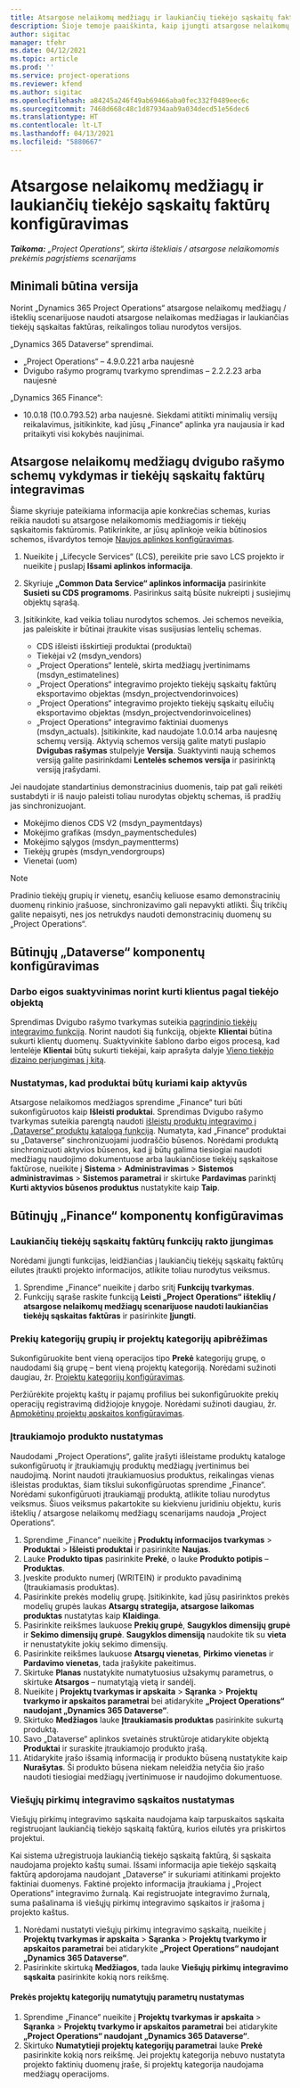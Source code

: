 ```yaml
---
title: Atsargose nelaikomų medžiagų ir laukiančių tiekėjo sąskaitų faktūrų konfigūravimas
description: Šioje temoje paaiškinta, kaip įjungti atsargose nelaikomų medžiagų ir laukiančių tiekėjo sąskaitų faktūrų naudojimo galimybę.
author: sigitac
manager: tfehr
ms.date: 04/12/2021
ms.topic: article
ms.prod: ''
ms.service: project-operations
ms.reviewer: kfend
ms.author: sigitac
ms.openlocfilehash: a84245a246f49ab69466aba0fec332f0489eec6c
ms.sourcegitcommit: 7468d668c48c1d87934aab9a034decd51e56dec6
ms.translationtype: HT
ms.contentlocale: lt-LT
ms.lasthandoff: 04/13/2021
ms.locfileid: "5880667"
---
```

# <a name="configure-non-stocked-materials-and-pending-vendor-invoices"></a>Atsargose nelaikomų medžiagų ir laukiančių tiekėjo sąskaitų faktūrų konfigūravimas

_**Taikoma:** „Project Operations“, skirta ištekliais / atsargose nelaikomomis prekėmis pagrįstiems scenarijams_

## <a name="minimum-version-requirement"></a>Minimali būtina versija

Norint „Dynamics 365 Project Operations“ atsargose nelaikomų medžiagų / išteklių scenarijuose naudoti atsargose nelaikomas medžiagas ir laukiančias tiekėjų sąskaitas faktūras, reikalingos toliau nurodytos versijos.

„Dynamics 365 Dataverse“ sprendimai.

- „Project Operations“ – 4.9.0.221 arba naujesnė
- Dvigubo rašymo programų tvarkymo sprendimas – 2.2.2.23 arba naujesnė

„Dynamics 365 Finance“:
- 10.0.18 (10.0.793.52) arba naujesnė. Siekdami atitikti minimalių versijų reikalavimus, įsitikinkite, kad jūsų „Finance“ aplinka yra naujausia ir kad pritaikyti visi kokybės naujinimai.

## <a name="run-dual-write-maps-for-non-stocked-materials-and-vendor-invoice-integration"></a>Atsargose nelaikomų medžiagų dvigubo rašymo schemų vykdymas ir tiekėjų sąskaitų faktūrų integravimas

Šiame skyriuje pateikiama informacija apie konkrečias schemas, kurias reikia naudoti su atsargose nelaikomomis medžiagomis ir tiekėjų sąskaitomis faktūromis. Patikrinkite, ar jūsų aplinkoje veikia būtinosios schemos, išvardytos temoje [Naujos aplinkos konfigūravimas](../environment/resource-provision-new-environment.md#run-project-operations-dual-write-maps).

1. Nueikite į „Lifecycle Services“ (LCS), pereikite prie savo LCS projekto ir nueikite į puslapį **Išsami aplinkos informacija**.
2. Skyriuje **„Common Data Service“ aplinkos informacija** pasirinkite **Susieti su CDS programoms**. Pasirinkus saitą būsite nukreipti į susiejimų objektų sąrašą.
3. Įsitikinkite, kad veikia toliau nurodytos schemos. Jei schemos neveikia, jas paleiskite ir būtinai įtraukite visas susijusias lentelių schemas.

    - CDS išleisti išskirtieji produktai (produktai)
    - Tiekėjai v2 (msdyn_vendors)
    - „Project Operations“ lentelė, skirta medžiagų įvertinimams (msdyn_estimatelines)
    - „Project Operations“ integravimo projekto tiekėjų sąskaitų faktūrų eksportavimo objektas (msdyn_projectvendorinvoices)
    - „Project Operations“ integravimo projekto tiekėjų sąskaitų eilučių eksportavimo objektas (msdyn_projectvendorinvoicelines)
    - „Project Operations“ integravimo faktiniai duomenys (msdyn_actuals). Įsitikinkite, kad naudojate 1.0.0.14 arba naujesnę schemų versiją. Aktyvią schemos versiją galite matyti puslapio **Dvigubas rašymas** stulpelyje **Versija**. Suaktyvinti naują schemos versiją galite pasirinkdami **Lentelės schemos versija** ir pasirinktą versiją įrašydami.

Jei naudojate standartinius demonstracinius duomenis, taip pat gali reikėti sustabdyti ir iš naujo paleisti toliau nurodytas objektų schemas, iš pradžių jas sinchronizuojant.
  - Mokėjimo dienos CDS V2 (msdyn_paymentdays)
  - Mokėjimo grafikas (msdyn_paymentschedules)
  - Mokėjimo sąlygos (msdyn_paymentterms)
  - Tiekėjų grupės (msdyn_vendorgroups)
  - Vienetai (uom)

> [!NOTE]
> Pradinio tiekėjų grupių ir vienetų, esančių keliuose esamo demonstracinių duomenų rinkinio įrašuose, sinchronizavimo gali nepavykti atlikti. Šių trikčių galite nepaisyti, nes jos netrukdys naudoti demonstracinių duomenų su „Project Operations“.

## <a name="configure-prerequisites-in-dataverse"></a>Būtinųjų „Dataverse“ komponentų konfigūravimas

### <a name="activate-workflow-to-create-accounts-based-on-vendor-entity"></a>Darbo eigos suaktyvinimas norint kurti klientus pagal tiekėjo objektą

Sprendimas Dvigubo rašymo tvarkymas suteikia [pagrindinio tiekėjų integravimo funkciją](https://docs.microsoft.com/dynamics365/fin-ops-core/dev-itpro/data-entities/dual-write/vendor-mapping). Norint naudoti šią funkciją, objekte **Klientai** būtina sukurti klientų duomenų. Suaktyvinkite šablono darbo eigos procesą, kad lentelėje **Klientai** būtų sukurti tiekėjai, kaip aprašyta dalyje [Vieno tiekėjo dizaino perjungimas į kitą](https://docs.microsoft.com/dynamics365/fin-ops-core/dev-itpro/data-entities/dual-write/vendor-switch#use-the-extended-vendor-design-for-vendors-of-the-organization-type).

### <a name="set-products-to-be-created-as-active"></a>Nustatymas, kad produktai būtų kuriami kaip aktyvūs

Atsargose nelaikomos medžiagos sprendime „Finance“ turi būti sukonfigūruotos kaip **Išleisti produktai**. Sprendimas Dvigubo rašymo tvarkymas suteikia parengtą naudoti [išleistų produktų integravimo į „Dataverse“ produktų katalogą funkciją](https://docs.microsoft.com/dynamics365/fin-ops-core/dev-itpro/data-entities/dual-write/product-mapping). Numatyta, kad „Finance“ produktai su „Dataverse“ sinchronizuojami juodraščio būsenos. Norėdami produktą sinchronizuoti aktyvios būsenos, kad jį būtų galima tiesiogiai naudoti medžiagų naudojimo dokumentuose arba laukiančiose tiekėjų sąskaitose faktūrose, nueikite į **Sistema** > **Administravimas** > **Sistemos administravimas** > **Sistemos parametrai** ir skirtuke **Pardavimas** parinktį **Kurti aktyvios būsenos produktus** nustatykite kaip **Taip**.

## <a name="configure-prerequisites-in-finance"></a>Būtinųjų „Finance“ komponentų konfigūravimas

### <a name="enable-the-feature-key-for-pending-vendor-invoices"></a>Laukiančių tiekėjų sąskaitų faktūrų funkcijų rakto įjungimas

Norėdami įjungti funkcijas, leidžiančias į laukiančių tiekėjų sąskaitų faktūrų eilutes įtraukti projekto informacijos, atlikite toliau nurodytus veiksmus.

1. Sprendime „Finance“ nueikite į darbo sritį **Funkcijų tvarkymas**.
2. Funkcijų sąraše raskite funkciją **Leisti „Project Operations“ išteklių / atsargose nelaikomų medžiagų scenarijuose naudoti laukiančias tiekėjų sąskaitas faktūras** ir pasirinkite **Įjungti**.

### <a name="define-category-groups-and-project-categories-for-items"></a>Prekių kategorijų grupių ir projektų kategorijų apibrėžimas

Sukonfigūruokite bent vieną operacijos tipo **Prekė** kategorijų grupę, o naudodami šią grupę – bent vieną projektų kategoriją. Norėdami sužinoti daugiau, žr. [Projektų kategorijų konfigūravimas](../project-accounting/configure-project-categories.md#category-groups).

Peržiūrėkite projektų kaštų ir pajamų profilius bei sukonfigūruokite prekių operacijų registravimą didžiojoje knygoje. Norėdami sužinoti daugiau, žr. [Apmokėtinų projektų apskaitos konfigūravimas](../project-accounting/configure-accounting-billable-projects.md).

### <a name="set-up-a-write-in-product"></a>Įtraukiamojo produkto nustatymas

Naudodami „Project Operations“, galite įrašyti išleistame produktų kataloge sukonfigūruotų ir įtraukiamųjų produktų medžiagų įvertinimus bei naudojimą. Norint naudoti įtraukiamuosius produktus, reikalingas vienas išleistas produktas, šiam tikslui sukonfigūruotas sprendime „Finance“. Norėdami sukonfigūruoti įtraukiamąjį produktą, atlikite toliau nurodytus veiksmus. Šiuos veiksmus pakartokite su kiekvienu juridiniu objektu, kuris išteklių / atsargose nelaikomų medžiagų scenarijams naudoja „Project Operations“.

1. Sprendime „Finance“ nueikite į **Produktų informacijos tvarkymas** > **Produktai** > **Išleisti produktai** ir pasirinkite **Naujas**.
2. Lauke **Produkto tipas** pasirinkite **Prekė**, o lauke **Produkto potipis** – **Produktas**.
3. Įveskite produkto numerį (WRITEIN) ir produkto pavadinimą (Įtraukiamasis produktas).
4. Pasirinkite prekės modelių grupę. Įsitikinkite, kad jūsų pasirinktos prekės modelių grupės laukas **Atsargų strategija, atsargose laikomas produktas** nustatytas kaip **Klaidinga**.
5. Pasirinkite reikšmes laukuose **Prekių grupė**, **Saugyklos dimensijų grupė** ir **Sekimo dimensijų grupė**. **Saugyklos dimensiją** naudokite tik su **vieta** ir nenustatykite jokių sekimo dimensijų.
6. Pasirinkite reikšmes laukuose **Atsargų vienetas**, **Pirkimo vienetas** ir **Pardavimo vienetas**, tada įrašykite pakeitimus.
7. Skirtuke **Planas** nustatykite numatytuosius užsakymų parametrus, o skirtuke **Atsargos** – numatytąją vietą ir sandėlį.
8. Nueikite į **Projektų tvarkymas ir apskaita** > **Sąranka** > **Projektų tvarkymo ir apskaitos parametrai** bei atidarykite **„Project Operations“ naudojant „Dynamics 365 Dataverse“**. 
9. Skirtuko **Medžiagos** lauke **Įtraukiamasis produktas** pasirinkite sukurtą produktą.
10. Savo „Dataverse“ aplinkos svetainės struktūroje atidarykite objektą **Produktai** ir suraskite įtraukiamojo produkto įrašą. 
11. Atidarykite įrašo išsamią informaciją ir produkto būseną nustatykite kaip **Nurašytas**. Ši produkto būsena niekam neleidžia netyčia šio įrašo naudoti tiesiogiai medžiagų įvertinimuose ir naudojimo dokumentuose.

### <a name="set-up-a-procurement-integration-account"></a>Viešųjų pirkimų integravimo sąskaitos nustatymas

Viešųjų pirkimų integravimo sąskaita naudojama kaip tarpuskaitos sąskaita registruojant laukiančią tiekėjo sąskaitą faktūrą, kurios eilutės yra priskirtos projektui.

Kai sistema užregistruoja laukiančią tiekėjo sąskaitą faktūrą, ši sąskaita naudojama projekto kaštų sumai. Išsami informacija apie tiekėjo sąskaitą faktūrą apdorojama naudojant „Dataverse“ ir sukuriami atitinkami projekto faktiniai duomenys. Faktinė projekto informacija įtraukiama į „Project Operations“ integravimo žurnalą. Kai registruojate integravimo žurnalą, suma pašalinama iš viešųjų pirkimų integravimo sąskaitos ir įrašoma į projekto kaštus.

1. Norėdami nustatyti viešųjų pirkimų integravimo sąskaitą, nueikite į **Projektų tvarkymas ir apskaita** > **Sąranka** > **Projektų tvarkymo ir apskaitos parametrai** bei atidarykite **„Project Operations“ naudojant „Dynamics 365 Dataverse“**. 
2. Pasirinkite skirtuką **Medžiagos**, tada lauke **Viešųjų pirkimų integravimo sąskaita** pasirinkite kokią nors reikšmę.

#### <a name="set-up-project-category-defaults-for-an-item"></a>Prekės projektų kategorijų numatytųjų parametrų nustatymas

1. Sprendime „Finance“ nueikite į **Projektų tvarkymas ir apskaita** > **Sąranka** > **Projektų tvarkymo ir apskaitos parametrai** bei atidarykite **„Project Operations“ naudojant „Dynamics 365 Dataverse“**. 
2. Skirtuko **Numatytieji projektų kategorijų parametrai** lauke **Prekė** pasirinkite kokią nors reikšmę. Jei projektų kategorija nebuvo nustatyta projekto faktinių duomenų įraše, ši projektų kategorija naudojama medžiagų operacijoms.
